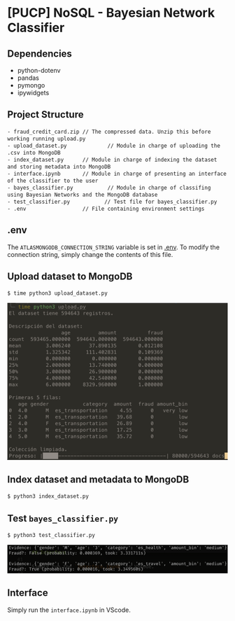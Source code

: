 # [PUCP] NoSQL - Bayesian Network Classifier

## Dependencies

-   python-dotenv
-   pandas
-   pymongo
-   ipywidgets

## Project Structure

```
- fraud_credit_card.zip // The compressed data. Unzip this before working running upload.py
- upload_dataset.py             // Module in charge of uploading the .csv into MongoDB
- index_dataset.py      // Module in charge of indexing the dataset and storing metadata into MongoDB
- interface.ipynb       // Module in charge of presenting an interface of the classifier to the user
- bayes_classifier.py           // Module in charge of classifing using Bayesian Networks and the MongoDB database
- test_classifier.py           // Test file for bayes_classifier.py
- .env                  // File containing environment settings
```

## .env

The `ATLASMONGODB_CONNECTION_STRING` variable is set in [.env](./.env).
To modify the connection string, simply change the contents of this file.

## Upload dataset to MongoDB

```python
$ time python3 upload_dataset.py
```

![screenshot](./upload_dataset.png)

## Index dataset and metadata to MongoDB

```python
$ python3 index_dataset.py
```

## Test `bayes_classifier.py`

```python
$ python3 test_classifier.py
```

![screenshot](./test_classifier.png)

## Interface

Simply run the `interface.ipynb` in VScode.
